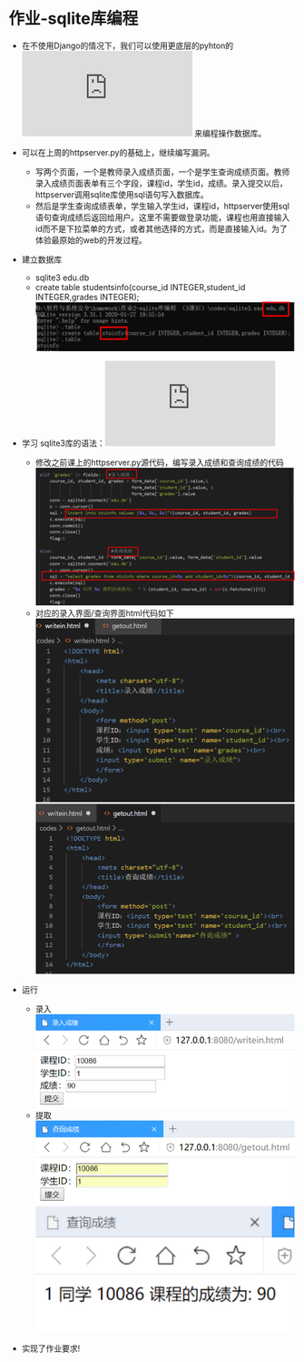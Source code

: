 # 作业-sqlite库编程
* 在不使用Django的情况下，我们可以使用更底层的pyhton的![sqlite库](https://docs.python.org/3/library/sqlite3.html) 来编程操作数据库。
* 可以在上周的httpserver.py的基础上，继续编写漏洞。
  * 写两个页面，一个是教师录入成绩页面，一个是学生查询成绩页面。教师录入成绩页面表单有三个字段，课程id，学生id，成绩。录入提交以后，httpserver调用sqlite库使用sql语句写入数据库。
  * 然后是学生查询成绩表单，学生输入学生id，课程id，httpserver使用sql语句查询成绩后返回给用户。这里不需要做登录功能，课程也用直接输入id而不是下拉菜单的方式，或者其他选择的方式，而是直接输入id。为了体验最原始的web的开发过程。

* 建立数据库
  * sqlite3 edu.db
  * create table studentsinfo(course_id INTEGER,student_id INTEGER,grades INTEGER);  
  ![](images/1.png)  
* 学习 sqlite3库的语法：![学习网站](https://docs.python.org/3/library/sqlite3.html)  
  * 修改之前课上的httpserver.py源代码，编写录入成绩和查询成绩的代码    
    ![](images/2.png)     
  * 对应的录入界面/查询界面html代码如下  
    ![](images/3.png)   
    ![](images/4.png)  
* 运行 
  * 录入  
    ![](images/5.png)   
  * 提取  
    ![](images/6.png)   
    ![](images/7.png)  
* 实现了作业要求!